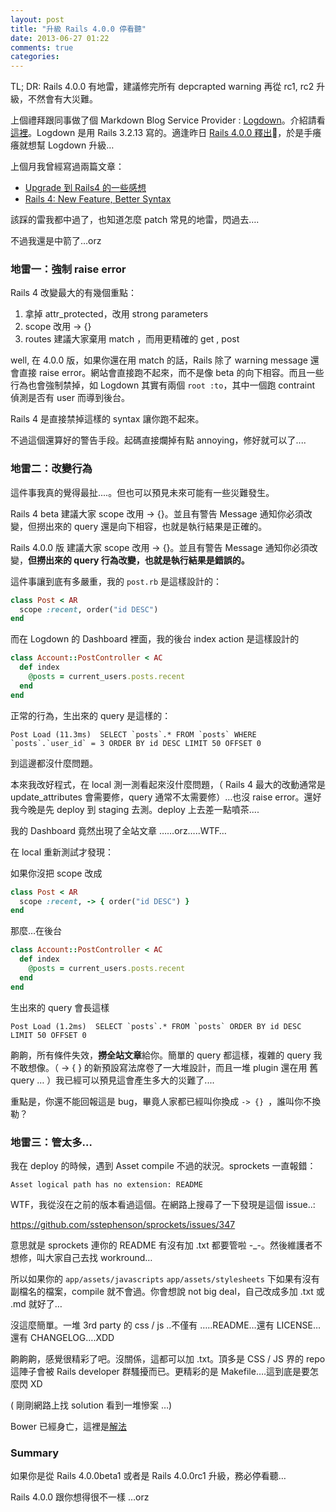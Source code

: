 ```yaml
---
layout: post
title: "升級 Rails 4.0.0 停看聽"
date: 2013-06-27 01:22
comments: true
categories: 
---
```


TL; DR: Rails 4.0.0 有地雷，建議修完所有 depcrapted warning 再從 rc1, rc2 升級，不然會有大災難。

上個禮拜跟同事做了個 Markdown Blog Service Provider : [Logdown](http://blog.logdown.com)。介紹請看[這裡](http://logdown.com/pages/about)。Logdown 是用 Rails 3.2.13 寫的。適逢昨日 [Rails 4.0.0 釋出](http://weblog.rubyonrails.org/2013/6/25/Rails-4-0-final/)，於是手癢癢就想幫 Logdown 升級…


上個月我曾經寫過兩篇文章：

* [Upgrade 到 Rails4 的一些感想](http://blog.xdite.net/posts/2013/05/04/upgrade-to-rails4/)
* [Rails 4: New Feature, Better Syntax](http://blog.xdite.net/posts/2013/05/04/rails4-new-feature/)

該踩的雷我都中過了，也知道怎麼 patch 常見的地雷，閃過去….

不過我還是中箭了…orz

### 地雷一：強制 raise error

Rails 4 改變最大的有幾個重點：

1. 拿掉 attr_protected，改用 strong parameters
2. scope 改用 -> {}
3. routes 建議大家棄用 match ，而用更精確的 get , post


well, 在 4.0.0 版，如果你還在用 match 的話，Rails 除了 warning message 還會直接 raise error。網站會直接跑不起來，而不是像 beta 的向下相容。而且一些行為也會強制禁掉，如 Logdown 其實有兩個 `root :to`，其中一個跑 contraint 偵測是否有 user 而導到後台。

Rails 4 是直接禁掉這樣的 syntax 讓你跑不起來。


不過這個還算好的警告手段。起碼直接爛掉有點 annoying，修好就可以了....


### 地雷二：改變行為

這件事我真的覺得最扯....。但也可以預見未來可能有一些災難發生。

Rails 4 beta 建議大家 scope 改用 -> {}。並且有警告 Message 通知你必須改變，但撈出來的 query 還是向下相容，也就是執行結果是正確的。

Rails 4.0.0 版 建議大家 scope 改用 -> {}。並且有警告 Message 通知你必須改變，**但撈出來的 query 行為改變，也就是執行結果是錯誤的。**

這件事讓到底有多嚴重，我的 `post.rb` 是這樣設計的：


``` ruby
class Post < AR
  scope :recent, order("id DESC")
end
```

而在 Logdown 的 Dashboard 裡面，我的後台 index action 是這樣設計的

``` ruby
class Account::PostController < AC
  def index
    @posts = current_users.posts.recent
  end
end
```  

正常的行為，生出來的 query 是這樣的：


```
Post Load (11.3ms)  SELECT `posts`.* FROM `posts` WHERE `posts`.`user_id` = 3 ORDER BY id DESC LIMIT 50 OFFSET 0
```

到這邊都沒什麼問題。

本來我改好程式，在 local 測一測看起來沒什麼問題，（ Rails 4 最大的改動通常是 update_attributes 會需要修，query 通常不太需要修）…也沒 raise error。還好我今晚是先 deploy 到 staging 去測。deploy 上去差一點噴茶....

我的 Dashboard 竟然出現了全站文章 ……orz…..WTF…

在 local 重新測試才發現：

如果你沒把 scope 改成


``` ruby
class Post < AR
  scope :recent, -> { order("id DESC") }
end
```

那麼…在後台

``` ruby
class Account::PostController < AC
  def index
    @posts = current_users.posts.recent
  end
end
```  

生出來的 query 會長這樣 


```
Post Load (1.2ms)  SELECT `posts`.* FROM `posts` ORDER BY id DESC LIMIT 50 OFFSET 0
```

齁齁，所有條件失效，**撈全站文章**給你。簡單的 query 都這樣，複雜的 query 我不敢想像。（ -> { } 的新預設寫法席卷了一大堆設計，而且一堆 plugin 還在用 舊 query … ）我已經可以預見這會產生多大的災難了....

重點是，你還不能回報這是 bug，畢竟人家都已經叫你換成 `-> {} `，誰叫你不換勒？


### 地雷三：管太多…

我在 deploy 的時候，遇到 Asset compile 不過的狀況。sprockets 一直報錯：

```
Asset logical path has no extension: README
```

WTF，我從沒在之前的版本看過這個。在網路上搜尋了一下發現是這個 issue..:

<https://github.com/sstephenson/sprockets/issues/347>

意思就是 sprockets 連你的 README 有沒有加 .txt 都要管啦 -_-。然後維護者不想修，叫大家自己去找 workround…

所以如果你的 `app/assets/javascripts` `app/assets/stylesheets` 下如果有沒有副檔名的檔案，compile 就不會過。你會想說 not big deal，自己改成多加 .txt 或 .md 就好了…

沒這麼簡單。一堆 3rd party 的 css / js ..不僅有 …..README…還有 LICENSE…還有 CHANGELOG….XDD

齁齁齁，感覺很精彩了吧。沒關係，這都可以加 .txt。頂多是 CSS / JS 界的 repo 這陣子會被 Rails developer 群騷擾而已。更精彩的是 Makefile….這到底是要怎麼閃 XD

( 剛剛網路上找 solution 看到一堆慘案 …)

Bower 已經身亡，這裡是[解法](https://gist.github.com/afeld/5704079)


### Summary

如果你是從 Rails 4.0.0beta1 或者是 Rails 4.0.0rc1 升級，務必停看聽…

Rails 4.0.0 跟你想得很不一樣 …orz

